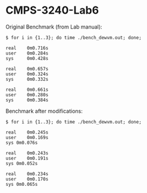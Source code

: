 # CMPS-3240-Lab6

Original Benchmark (from Lab manual):
```shell
$ for i in {1..3}; do time ./bench_dewvm.out; done;

real    0m0.716s
user    0m0.284s
sys     0m0.428s

real    0m0.657s
user    0m0.324s
sys     0m0.332s

real    0m0.661s
user    0m0.280s
sys     0m0.384s
```

Benchmark after modifications:
```shell
$ for i in {1..3}; do time ./bench_dewvm.out; done;

real	0m0.245s
user	0m0.169s
sys	0m0.076s

real	0m0.243s
user	0m0.191s
sys 0m0.052s

real	0m0.234s
user	0m0.170s
sys	0m0.065s
```
